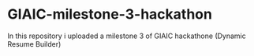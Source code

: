 # GIAIC-milestone-3-hackathon
In this repository i uploaded a milestone 3 of GIAIC hackathone (Dynamic Resume Builder)
